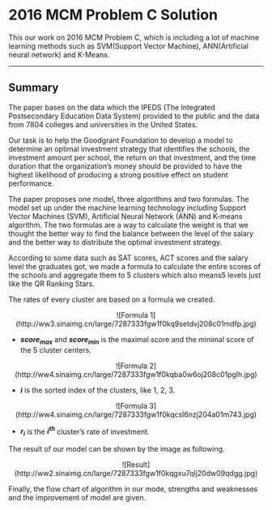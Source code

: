 # 2016 MCM Problem C Solution

This our work on 2016 MCM Problem C, which is including a lot of machine learning methods such as SVM(Support Vector Machine), ANN(Artificial neural network) and K-Means.

---
## Summary

The paper bases on the data which the IPEDS (The Integrated Postsecondary Education Data System) provided to the public and the data from 7804 colleges and universities in the United States.

Our task is to help the Goodgrant Foundation to develop a model to determine an optimal investment strategy that identifies the schools, the investment amount per school, the return on that investment, and the time duration that the organization’s money should be provided to have the highest likelihood of producing a strong positive effect on student performance.

The paper proposes one model, three algorithms and two formulas. The model set up under the machine learning technology including Support Vector Machines (SVM), Artificial Neural Network (ANN) and K-means algorithm. The two formulas are a way to calculate the weight is that we thought the better way to find the balance between the level of the salary and the better way to distribute the optimal investment strategy.

According to some data such as SAT scores, ACT scores and the salary level the graduates got, we made a formula to calculate the entire scores of the schools and aggregate them to 5 clusters which also means5 levels just like the QR Ranking Stars.

The rates of every cluster are based on a formula we created.

<p style="text-align:center">![Formula 1](http://ww3.sinaimg.cn/large/7287333fgw1f0kq9setdvj208c01mdfp.jpg)</p>

- ***score<sub>max</sub>*** and ***score<sub>min</sub>*** is the maximal score and the minimal score of the 5 cluster centers. 

<p style="text-align:center">![Formula 2](http://ww4.sinaimg.cn/large/7287333fgw1f0kqba0w6oj208c01pglh.jpg)</p>

- ***i*** is the sorted index of the clusters, like 1, 2, 3.

<p style="text-align:center">![Formula 3](http://ww4.sinaimg.cn/large/7287333fgw1f0kqcsl6nzj204a01m743.jpg)</p>

- ***r<sub>i</sub>*** is the ***i<sup>th</sup>*** cluster’s rate of investment.

The result of our model can be shown by the image as following.

<p style="text-align:center">![Result](http://ww2.sinaimg.cn/large/7287333fgw1f0kqgxu7qlj20dw09qdgg.jpg)

Finally, the flow chart of algorithm in our mode, strengths and weaknesses and the improvement of model are given.